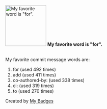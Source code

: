 <img src="https://my-badges.github.io/my-badges/favorite-word.png" alt="My favorite word is &quot;for&quot;." title="My favorite word is &quot;for&quot;." width="128">
<strong>My favorite word is &quot;for&quot;.</strong>
<br><br>

My favorite commit message words are:

1. for (used 492 times)
2. add (used 411 times)
3. co-authored-by: (used 338 times)
4. ci: (used 319 times)
5. to (used 270 times)


Created by <a href="https://github.com/my-badges/my-badges">My Badges</a>